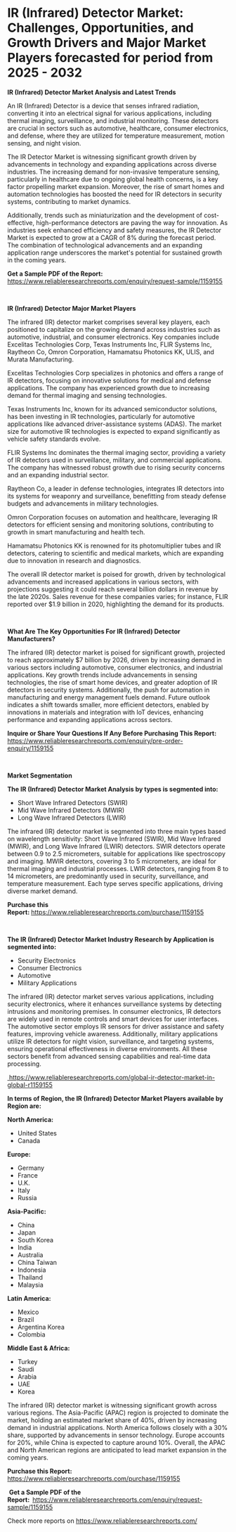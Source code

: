 <p><h1>IR (Infrared) Detector Market: Challenges, Opportunities, and Growth Drivers and Major Market Players forecasted for period from 2025 - 2032</h1></p><p><strong>IR (Infrared) Detector Market Analysis and Latest Trends</strong></p>
<p><p>An IR (Infrared) Detector is a device that senses infrared radiation, converting it into an electrical signal for various applications, including thermal imaging, surveillance, and industrial monitoring. These detectors are crucial in sectors such as automotive, healthcare, consumer electronics, and defense, where they are utilized for temperature measurement, motion sensing, and night vision.</p><p>The IR Detector Market is witnessing significant growth driven by advancements in technology and expanding applications across diverse industries. The increasing demand for non-invasive temperature sensing, particularly in healthcare due to ongoing global health concerns, is a key factor propelling market expansion. Moreover, the rise of smart homes and automation technologies has boosted the need for IR detectors in security systems, contributing to market dynamics.</p><p>Additionally, trends such as miniaturization and the development of cost-effective, high-performance detectors are paving the way for innovation. As industries seek enhanced efficiency and safety measures, the IR Detector Market is expected to grow at a CAGR of 8% during the forecast period. The combination of technological advancements and an expanding application range underscores the market's potential for sustained growth in the coming years.</p></p>
<p><strong>Get a Sample PDF of the Report:&nbsp;</strong> <a href="https://www.reliableresearchreports.com/enquiry/request-sample/1159155?utm_campaign=3543&utm_medium=2&utm_source=Github&utm_content=ia&utm_term=11042025&utm_id=ir-infrared-detector">https://www.reliableresearchreports.com/enquiry/request-sample/1159155</a></p>
<p>&nbsp;</p>
<p><strong>IR (Infrared) Detector Major Market Players</strong></p>
<p><p>The infrared (IR) detector market comprises several key players, each positioned to capitalize on the growing demand across industries such as automotive, industrial, and consumer electronics. Key companies include Excelitas Technologies Corp, Texas Instruments Inc, FLIR Systems Inc, Raytheon Co, Omron Corporation, Hamamatsu Photonics KK, ULIS, and Murata Manufacturing.</p><p>Excelitas Technologies Corp specializes in photonics and offers a range of IR detectors, focusing on innovative solutions for medical and defense applications. The company has experienced growth due to increasing demand for thermal imaging and sensing technologies.</p><p>Texas Instruments Inc, known for its advanced semiconductor solutions, has been investing in IR technologies, particularly for automotive applications like advanced driver-assistance systems (ADAS). The market size for automotive IR technologies is expected to expand significantly as vehicle safety standards evolve.</p><p>FLIR Systems Inc dominates the thermal imaging sector, providing a variety of IR detectors used in surveillance, military, and commercial applications. The company has witnessed robust growth due to rising security concerns and an expanding industrial sector.</p><p>Raytheon Co, a leader in defense technologies, integrates IR detectors into its systems for weaponry and surveillance, benefitting from steady defense budgets and advancements in military technologies.</p><p>Omron Corporation focuses on automation and healthcare, leveraging IR detectors for efficient sensing and monitoring solutions, contributing to growth in smart manufacturing and health tech.</p><p>Hamamatsu Photonics KK is renowned for its photomultiplier tubes and IR detectors, catering to scientific and medical markets, which are expanding due to innovation in research and diagnostics.</p><p>The overall IR detector market is poised for growth, driven by technological advancements and increased applications in various sectors, with projections suggesting it could reach several billion dollars in revenue by the late 2020s. Sales revenue for these companies varies; for instance, FLIR reported over $1.9 billion in 2020, highlighting the demand for its products.</p></p>
<p>&nbsp;</p>
<p><strong>What Are The Key Opportunities For IR (Infrared) Detector Manufacturers?</strong></p>
<p><p>The infrared (IR) detector market is poised for significant growth, projected to reach approximately $7 billion by 2026, driven by increasing demand in various sectors including automotive, consumer electronics, and industrial applications. Key growth trends include advancements in sensing technologies, the rise of smart home devices, and greater adoption of IR detectors in security systems. Additionally, the push for automation in manufacturing and energy management fuels demand. Future outlook indicates a shift towards smaller, more efficient detectors, enabled by innovations in materials and integration with IoT devices, enhancing performance and expanding applications across sectors.</p></p>
<p><strong>Inquire or Share Your Questions If Any Before Purchasing This Report:</strong> <a href="https://www.reliableresearchreports.com/enquiry/pre-order-enquiry/1159155?utm_campaign=3543&utm_medium=2&utm_source=Github&utm_content=ia&utm_term=11042025&utm_id=ir-infrared-detector">https://www.reliableresearchreports.com/enquiry/pre-order-enquiry/1159155</a></p>
<p>&nbsp;</p>
<p><strong>Market Segmentation</strong></p>
<p><strong>The IR (Infrared) Detector Market Analysis by types is segmented into:</strong></p>
<p><ul><li>Short Wave Infrared Detectors (SWIR)</li><li>Mid Wave Infrared Detectors (MWIR)</li><li>Long Wave Infrared Detectors (LWIR)</li></ul></p>
<p><p>The infrared (IR) detector market is segmented into three main types based on wavelength sensitivity: Short Wave Infrared (SWIR), Mid Wave Infrared (MWIR), and Long Wave Infrared (LWIR) detectors. SWIR detectors operate between 0.9 to 2.5 micrometers, suitable for applications like spectroscopy and imaging. MWIR detectors, covering 3 to 5 micrometers, are ideal for thermal imaging and industrial processes. LWIR detectors, ranging from 8 to 14 micrometers, are predominantly used in security, surveillance, and temperature measurement. Each type serves specific applications, driving diverse market demand.</p></p>
<p><strong>Purchase this Report:&nbsp;</strong><a href="https://www.reliableresearchreports.com/purchase/1159155?utm_campaign=3543&utm_medium=2&utm_source=Github&utm_content=ia&utm_term=11042025&utm_id=ir-infrared-detector">https://www.reliableresearchreports.com/purchase/1159155</a></p>
<p>&nbsp;</p>
<p><strong>The IR (Infrared) Detector Market Industry Research by Application is segmented into:</strong></p>
<p><ul><li>Security Electronics</li><li>Consumer Electronics</li><li>Automotive</li><li>Military Applications</li></ul></p>
<p><p>The infrared (IR) detector market serves various applications, including security electronics, where it enhances surveillance systems by detecting intrusions and monitoring premises. In consumer electronics, IR detectors are widely used in remote controls and smart devices for user interfaces. The automotive sector employs IR sensors for driver assistance and safety features, improving vehicle awareness. Additionally, military applications utilize IR detectors for night vision, surveillance, and targeting systems, ensuring operational effectiveness in diverse environments. All these sectors benefit from advanced sensing capabilities and real-time data processing.</p></p>
<p><a href="https://www.reliableresearchreports.com/global-ir-detector-market-in-global-r1159155?utm_campaign=3543&utm_medium=2&utm_source=Github&utm_content=ia&utm_term=11042025&utm_id=ir-infrared-detector">&nbsp;https://www.reliableresearchreports.com/global-ir-detector-market-in-global-r1159155</a></p>
<p><strong>In terms of Region, the IR (Infrared) Detector Market Players available by Region are:</strong></p>
<p>
    <p> <strong> North America: </strong>
        <ul>
            <li>United States</li>
            <li>Canada</li>
        </ul>
        </p> 
    <p> <strong> Europe: </strong>
        <ul>
            <li>Germany</li>
            <li>France</li>
            <li>U.K.</li>
            <li>Italy</li>
            <li>Russia</li>
        </ul>
        </p> 
    <p> <strong> Asia-Pacific: </strong>
        <ul>
            <li>China</li>
            <li>Japan</li>
            <li>South Korea</li>
            <li>India</li>
            <li>Australia</li>
            <li>China Taiwan</li>
            <li>Indonesia</li>
            <li>Thailand</li>
            <li>Malaysia</li>
        </ul>
        </p> 
    <p> <strong> Latin America: </strong>
        <ul>
            <li>Mexico</li>
            <li>Brazil</li>
            <li>Argentina Korea</li>
            <li>Colombia</li>
        </ul>
        </p> 
    <p> <strong> Middle East & Africa: </strong>
        <ul>
            <li>Turkey</li>
            <li>Saudi</li>
            <li>Arabia</li>
            <li>UAE</li>
            <li>Korea</li>
        </ul>
    </p>
    </p>
<p><p>The infrared (IR) detector market is witnessing significant growth across various regions. The Asia-Pacific (APAC) region is projected to dominate the market, holding an estimated market share of 40%, driven by increasing demand in industrial applications. North America follows closely with a 30% share, supported by advancements in sensor technology. Europe accounts for 20%, while China is expected to capture around 10%. Overall, the APAC and North American regions are anticipated to lead market expansion in the coming years.</p></p>
<p><strong>Purchase this Report: </strong><a href="https://www.reliableresearchreports.com/purchase/1159155?utm_campaign=3543&utm_medium=2&utm_source=Github&utm_content=ia&utm_term=11042025&utm_id=ir-infrared-detector">https://www.reliableresearchreports.com/purchase/1159155</a></p>
<p>&nbsp;<strong>Get a Sample PDF of the Report:&nbsp;&nbsp;</strong><a href="https://www.reliableresearchreports.com/enquiry/request-sample/1159155?utm_campaign=3543&utm_medium=2&utm_source=Github&utm_content=ia&utm_term=11042025&utm_id=ir-infrared-detector">https://www.reliableresearchreports.com/enquiry/request-sample/1159155</a></p>
<p><strong></strong></p>
<p>Check more reports on <a href="https://www.reliableresearchreports.com/?utm_campaign=3543&utm_medium=2&utm_source=Github&utm_content=ia&utm_term=11042025&utm_id=ir-infrared-detector">https://www.reliableresearchreports.com/</a></p>